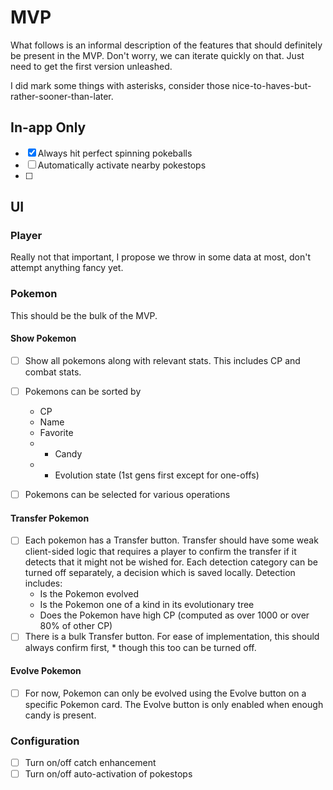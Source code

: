 # MVP

What follows is an informal description
of the features that should definitely be present
in the MVP.
Don't worry, we can iterate quickly on that.
Just need to get the first version unleashed.

I did mark some things with asterisks,
consider those nice-to-haves-but-rather-sooner-than-later.

## In-app Only

- [x] Always hit perfect spinning pokeballs
- [ ] Automatically activate nearby pokestops
- [ ]

## UI

### Player

Really not that important,
I propose we throw in some data at most,
don't attempt anything fancy yet.

### Pokemon

This should be the bulk of the MVP.

#### Show Pokemon

- [ ] Show all pokemons along with relevant stats.
This includes CP and combat stats.
- [ ] Pokemons can be sorted by
  - CP
  - Name
  - Favorite
  - * Candy
  - * Evolution state (1st gens first except for one-offs)
- [ ] Pokemons can be selected for various operations


#### Transfer Pokemon
- [ ] Each pokemon has a Transfer button.
Transfer should have some weak client-sided logic
that requires a player to confirm the transfer
if it detects that it might not be wished for.
Each detection category can be turned off separately,
a decision which is saved locally.
Detection includes:
  - Is the Pokemon evolved
  - Is the Pokemon one of a kind in its evolutionary tree
  - Does the Pokemon have high CP
  (computed as over 1000 or over 80% of other CP)
- [ ] There is a bulk Transfer button.
For ease of implementation, this should always
confirm first, * though this too can be turned off.

#### Evolve Pokemon
- [ ] For now, Pokemon can only be evolved
using the Evolve button on a specific Pokemon card.
The Evolve button is only enabled when enough candy is present.


### Configuration
- [ ] Turn on/off catch enhancement
- [ ] Turn on/off auto-activation of pokestops
